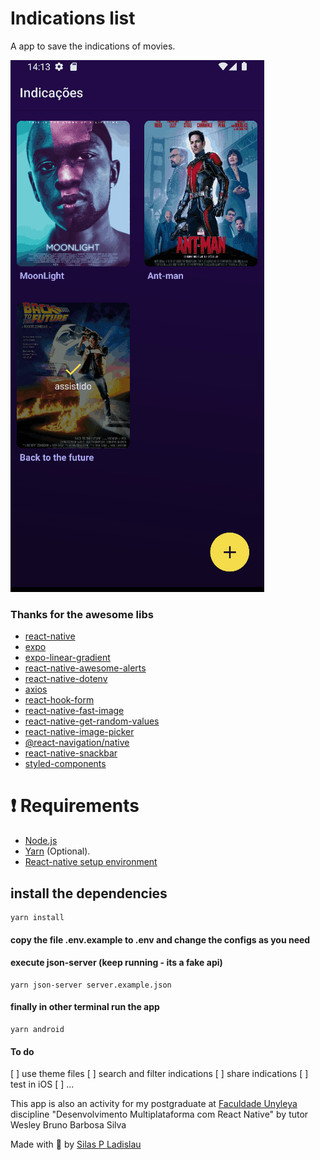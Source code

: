 # Indications list

A app to save the indications of movies.



![demo](demo.gif)

### Thanks for the awesome libs

- [react-native](https://reactnative.dev/)
- [expo](https://expo.dev/)
- [expo-linear-gradient](https://docs.expo.dev/versions/latest/sdk/linear-gradient/)
- [react-native-awesome-alerts](https://github.com/rishabhbhatia/react-native-awesome-alerts)
- [react-native-dotenv](https://github.com/goatandsheep/react-native-dotenv)
- [axios](https://github.com/axios/axios)
- [react-hook-form](https://github.com/react-hook-form/react-hook-form)
- [react-native-fast-image](https://github.com/DylanVann/react-native-fast-image)
- [react-native-get-random-values](https://github.com/LinusU/react-native-get-random-values)
- [react-native-image-picker](https://github.com/react-native-image-picker/react-native-image-picker)
- [@react-navigation/native](https://github.com/react-navigation/react-navigation)
- [react-native-snackbar](https://github.com/cooperka/react-native-snackbar)
- [styled-components](https://github.com/styled-components/styled-components)

# ❗️ Requirements

- [Node.js](https://nodejs.org/en/)
- [Yarn](https://classic.yarnpkg.com/en/) (Optional).
- [React-native setup environment](https://reactnative.dev/docs/environment-setup)


## install the dependencies
```
yarn install
```

#### copy the file .env.example to .env and change the configs as you need

#### execute json-server (keep running - its a fake api)
```
yarn json-server server.example.json
```

#### finally in other terminal run the app
```
yarn android
```

#### To do
[ ] use theme files
[ ] search and filter indications
[ ] share indications
[ ] test in iOS
[ ] ...


This app is also an activity for my postgraduate at [Faculdade Unyleya](https://unyleya.edu.br/)
discipline "Desenvolvimento Multiplataforma com React Native" by tutor Wesley Bruno Barbosa Silva

Made with 💜 by [Silas P Ladislau](https://www.linkedin.com/in/silas-pinho-ladislau-2993b329)
